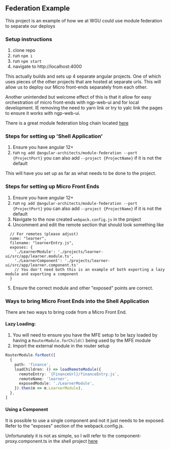 ## Federation Example
This project is an example of how we at WGU could use module federation to separate our deploys

### Setup instructions
1. clone repo
2. run `npm i`
3. run `npm start`
4. navigate to http://localhost:4000

This actually builds and sets up 4 separate angular projects. One of which uses pieces of the other projects that are hosted at separate urls.
This will allow us to deploy our Micro front-ends separately from each other.

Another unintended but welcome effect of this is that it allow for easy orchestration of micro front-ends with ngp-web-ui and for local development. 
IE removing the need to yarn link or try to yalc link the pages to ensure it works with ngp-web-ui.

There is a great module federation blog chain located [here](https://www.angulararchitects.io/aktuelles/the-microfrontend-revolution-part-2-module-federation-with-angular/)


### Steps for setting up 'Shell Application'

1. Ensure you have angular 12+
2. run `ng add @angular-architects/module-federation --port {ProjectPort}` you can also add `--project {ProjectName}` if it is not the default

This will have you set up as far as what needs to be done to the project.

### Steps for setting up Micro Front Ends 

1. Ensure you have angular 12+
2. run `ng add @angular-architects/module-federation --port {ProjectPort}` you can also add `--project {ProjectName}` if it is not the default
3. Navigate to the now created `webpack.config.js` in the project
4. Uncomment and edit the remote section that should look something like 
```JS
  // For remotes (please adjust)
  name: "learner",
  filename: "learnerEntry.js",
  exposes: {
    './LearnerModule': './projects/learner-ui/src/app/learner.module.ts',
    './LearnerComponent': './projects/learner-ui/src/app/learner.component.ts' 
    // You don't need both this is an example of both exporting a lazy module and exporting a component 
  }
```
5. Ensure the correct module and other "exposed" points are correct.

### Ways to bring Micro Front Ends into the Shell Application

There are two ways to bring code from a Micro Front End. 

#### Lazy Loading: 

1. You will need to ensure you have the MFE setup to be lazy loaded by having a `RouterModule.forChild()` being used by the MFE module
2. Import the external module in the router setup 
```ts
RouterModule.forRoot([
  {
    path: 'finance',
    loadChildren: () => loadRemoteModule({
      remoteEntry: `{FinanceUrl}/financeEntry.js`,
      remoteName: 'learner',
      exposedModule: './LearnerModule',
    }).then(m => m.LearnerModule),
  },
]
```

#### Using a Component

It is possible to use a single component and not it just needs to be exposed. Refer to the "exposes" section of the webpack.config.js.

Unfortunately it is not as simple, so I will refer to the component-proxy.component.ts in the shell project [here](./shell/src/app/component-proxy.component.ts)
